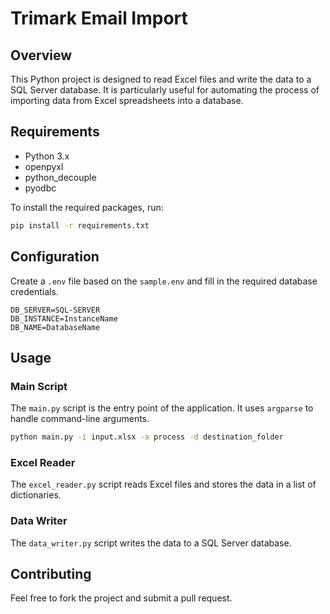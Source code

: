 # Trimark Email Import

## Overview

This Python project is designed to read Excel files and write the data to a SQL Server database. It is particularly useful for automating the process of importing data from Excel spreadsheets into a database.

## Requirements

- Python 3.x
- openpyxl
- python_decouple
- pyodbc

To install the required packages, run:

```bash
pip install -r requirements.txt
```

## Configuration

Create a `.env` file based on the `sample.env` and fill in the required database credentials.

```env
DB_SERVER=SQL-SERVER
DB_INSTANCE=InstanceName
DB_NAME=DatabaseName
```

## Usage

### Main Script

The `main.py` script is the entry point of the application. It uses `argparse` to handle command-line arguments.

``` bash
python main.py -i input.xlsx -a process -d destination_folder
```

### Excel Reader

The `excel_reader.py` script reads Excel files and stores the data in a list of dictionaries.

### Data Writer

The `data_writer.py` script writes the data to a SQL Server database.

## Contributing

Feel free to fork the project and submit a pull request.
